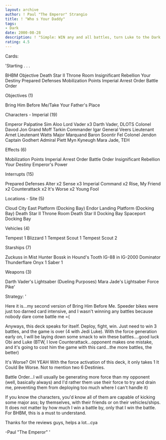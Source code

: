 ```yaml
---
layout: archive
author: ! Paul "The Emperor" Strangio
title: ! "Who s Your Daddy"
tags:
- Dark
date: 2000-08-28
description: ! "Simple:	WIN any and all battles, turn Luke to the Dark Side"
rating: 4.5
---
```

Cards: 

'Starting . . .

BHBM Objective
Death Star II Throne Room
Insignificant Rebellion
Your Destiny
Prepared Defenses
Mobilization Points
Imperial Arrest Order
Battle Order

Objectives (1)

Bring Him Before Me/Take Your Father's Place

Characters - Imperial (19)

Emperor Palpatine
Sim Aloo
Lord Vader x3
Darth Vader, DLOTS
Colonel Davod Jon
Grand Moff Tarkin
Commander Igar
General Veers
Lieutenant Arnet
Lieutenant Watts
Major Marquand
Baron Soontir Fel
Colonel Jendon
Captain Godhert
Admiral Piett
Myn Kyneugh
Mara Jade, TEH

Effects (6)

Mobilization Points
Imperial Arrest Order
Battle Order
Insignificant Rebellion
Your Destiny
Emperor's Power

Interrupts (15)

Prepared Defenses
Alter x2
Sense x3
Imperial Command x2
Rise, My Friend x2
Counterattack x2
It's Worse x2
Young Fool

Locations - Site (5)

Cloud City East Platform (Docking Bay)
Endor Landing Platform (Docking Bay)
Death Star II Throne Room
Death Star II Docking Bay
Spaceport Docking Bay

Vehicles (4)

Tempest 1
Blizzard 1
Tempest Scout 1
Tempest Scout 2

Starships (7)

Zuckuss in Mist Hunter
Bossk in Hound's Tooth
IG-88 in IG-2000
Dominator
Thunderflare
Onyx 1
Saber 1

Weapons (3)

Darth Vader's Lightsaber (Dueling Purposes)
Mara Jade's Lightsaber
Force Pike'

Strategy: '

Here it is...my second version of Bring Him Before Me.  Speeder bikes were just too darned card intensive, and I wasn't winning any battles because nobody dare come battle me =(

Anyways, this deck speaks for itself.  Deploy, fight, win.  Just need to win 3 battles, and the game is over (4 with Jedi Luke).  With the force generation early on, I will be laying down some smack to win these battles....good luck Obi and Luke (BTW, I love Counterattack...opponent makes one mistake, and it's going to cost him the game with this card...the more battles, the better)

It's Worse?  OH YEAH	With the force activation of this deck, it only takes 1 It Could Be Worse.  Not to mention two 6 Destinies.

Battle Order...I will usually be generating more force than my opponent (well, basically always) and I'd rather them use their force to try and drain me, preventing them from deploying too much where I can't handle it)

If you know the characters, you'd know all of them are capable of kicking some major ass; by themselves, with their friends or on their vehicles/ships.  It does not matter by how much I win a battle by, only that I win the battle.  For BHBM, this is a must to understand.

Thanks for the reviews guys, helps a lot...cya

-Paul "The Emperor"	  '
